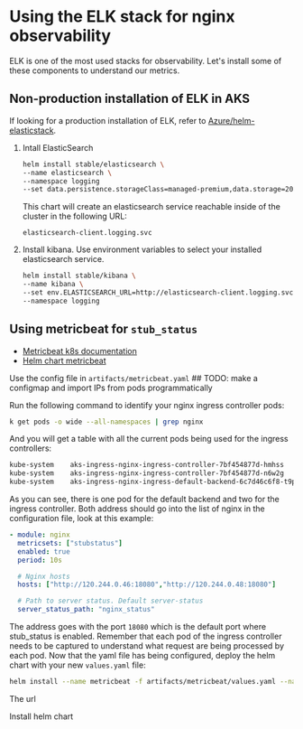 # Using the ELK stack for nginx observability

ELK is one of the most used stacks for observability. Let's install some of these components to understand our metrics.

## Non-production installation of ELK in AKS

If looking for a production installation of ELK, refer to [Azure/helm-elasticstack](https://github.com/Azure/helm-elasticstack).

1. Intall ElasticSearch

    ```bash
    helm install stable/elasticsearch \
    --name elasticsearch \
    --namespace logging
    --set data.persistence.storageClass=managed-premium,data.storage=20Gi
    ```

    This chart will create an elasticsearch service reachable inside of the cluster in the following URL:

    ```property
    elasticsearch-client.logging.svc
    ```

2. Install kibana. Use environment variables to select your installed elasticsearch service.

    ```bash
    helm install stable/kibana \
    --name kibana \
    --set env.ELASTICSEARCH_URL=http://elasticsearch-client.logging.svc:9200 \
    --namespace logging
    ```

## Using metricbeat for `stub_status`

- [Metricbeat k8s documentation](https://www.elastic.co/guide/en/beats/metricbeat/current/running-on-kubernetes.html)
- [Helm chart metricbeat](https://github.com/helm/charts/tree/master/stable/metricbeat)

Use the config file in `artifacts/metricbeat.yaml` ## TODO: make a configmap and import IPs from pods programmatically


Run the following command to identify your nginx ingress controller pods:

```bash
k get pods -o wide --all-namespaces | grep nginx
```

And you will get a table with all the current pods being used for the ingress controllers:

```bash
kube-system    aks-ingress-nginx-ingress-controller-7bf454877d-hmhss             1/1     Running     0          4d9h    10.244.0.46   aks-agentpool-31039371-0   <none>
kube-system    aks-ingress-nginx-ingress-controller-7bf454877d-n6w2g             1/1     Running     0          4d9h    10.244.0.48   aks-agentpool-31039371-0   <none>
kube-system    aks-ingress-nginx-ingress-default-backend-6c7d46c6f8-t9p4l        1/1     Running     0          4d9h    10.244.0.47   aks-agentpool-31039371-0   <none>
```

As you can see, there is one pod for the default backend and two for the ingress controller.
Both address should go into the list of nginx in the configuration file, look at this example:

```yaml
- module: nginx
  metricsets: ["stubstatus"]
  enabled: true
  period: 10s

  # Nginx hosts
  hosts: ["http://120.244.0.46:18080","http://120.244.0.48:18080"]

  # Path to server status. Default server-status
  server_status_path: "nginx_status"

```

The address goes with the port `18080` which is the default port where stub_status is enabled. Remember that each pod of the ingress controller needs to be captured to understand what request are being processed by each pod.
Now that the yaml file has being configured, deploy the helm chart with your new `values.yaml` file:

```bash
helm install --name metricbeat -f artifacts/metricbeat/values.yaml --namespace logging stable/metricbeat 
```

The url

Install helm chart 